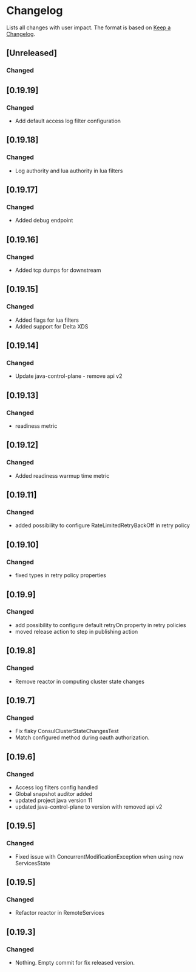 # Changelog

Lists all changes with user impact.
The format is based on [Keep a Changelog](http://keepachangelog.com/en/1.0.0/).

## [Unreleased]

### Changed

## [0.19.19]

### Changed
- Add default access log filter configuration

## [0.19.18]

### Changed
- Log authority and lua authority in lua filters

## [0.19.17]

### Changed
- Added debug endpoint

## [0.19.16]

### Changed
- Added tcp dumps for downstream

## [0.19.15]

### Changed
- Added flags for lua filters
- Added support for Delta XDS

## [0.19.14]

### Changed
- Update java-control-plane - remove api v2

## [0.19.13]

### Changed
- readiness metric

## [0.19.12]

### Changed
- Added readiness warmup time metric

## [0.19.11]

### Changed
- added possibility to configure RateLimitedRetryBackOff in retry policy

## [0.19.10]

### Changed
- fixed types in retry policy properties

## [0.19.9]

### Changed
- add possibility to configure default retryOn property in retry policies 
- moved release action to step in publishing action

## [0.19.8]

### Changed
- Remove reactor in computing cluster state changes

## [0.19.7]

### Changed
- Fix flaky ConsulClusterStateChangesTest
- Match configured method during oauth authorization.

## [0.19.6]

### Changed
- Access log filters config handled
- Global snapshot auditor added
- updated project java version 11
- updated java-control-plane to version with removed api v2

## [0.19.5]
### Changed 
- Fixed issue with ConcurrentModificationException when using new ServicesState

## [0.19.5]
### Changed
- Refactor reactor in RemoteServices 

## [0.19.3]
### Changed
- Nothing. Empty commit for fix released version.
